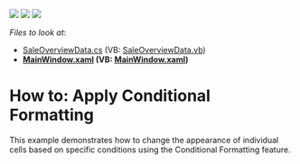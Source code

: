 <!-- default badges list -->
![](https://img.shields.io/endpoint?url=https://codecentral.devexpress.com/api/v1/VersionRange/128648217/14.1.3%2B)
[![](https://img.shields.io/badge/Open_in_DevExpress_Support_Center-FF7200?style=flat-square&logo=DevExpress&logoColor=white)](https://supportcenter.devexpress.com/ticket/details/T135593)
[![](https://img.shields.io/badge/📖_How_to_use_DevExpress_Examples-e9f6fc?style=flat-square)](https://docs.devexpress.com/GeneralInformation/403183)
<!-- default badges end -->
<!-- default file list -->
*Files to look at*:

* [SaleOverviewData.cs](./CS/ConditionalFormatting/Data/SaleOverviewData.cs) (VB: [SaleOverviewData.vb](./VB/ConditionalFormatting/Data/SaleOverviewData.vb))
* **[MainWindow.xaml](./CS/ConditionalFormatting/MainWindow.xaml) (VB: [MainWindow.xaml](./VB/ConditionalFormatting/MainWindow.xaml))**
<!-- default file list end -->
# How to: Apply Conditional Formatting


This example demonstrates how to change the appearance of individual cells based on specific conditions using the Conditional Formatting feature.

<br/>


